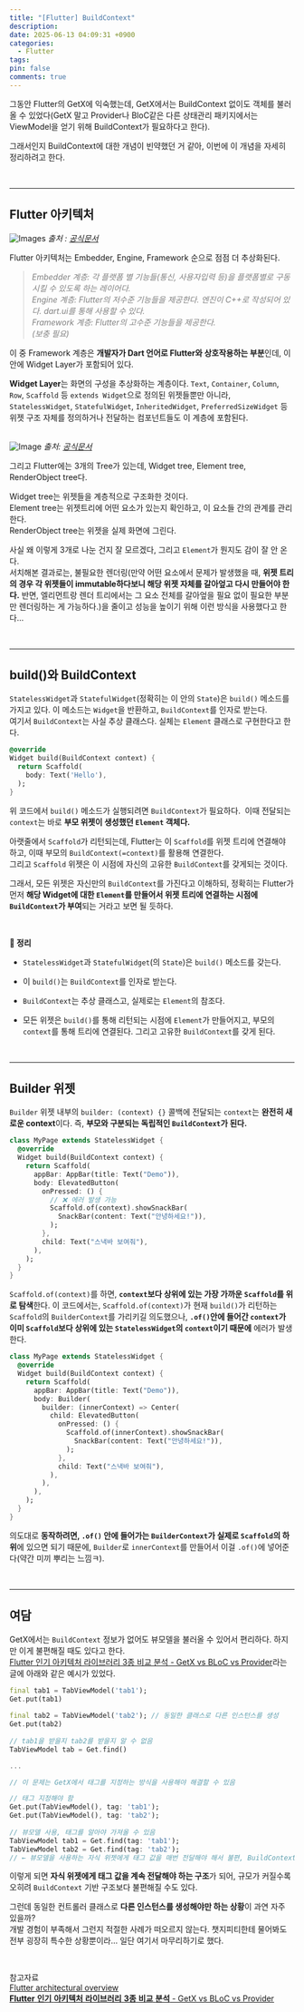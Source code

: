 ```yaml
---
title: "[Flutter] BuildContext"
description: 
date: 2025-06-13 04:09:31 +0900
categories:
  - Flutter
tags: 
pin: false
comments: true
---
```

그동안 Flutter의 GetX에 익숙했는데, GetX에서는 BuildContext 없이도 객체를 불러올 수 있었다(GetX 말고 Provider나 BloC같은 다른 상태관리 패키지에서는 ViewModel을 얻기 위해 BuildContext가 필요하다고 한다). 

그래서인지 BuildContext에 대한 개념이 빈약했던 거 같아, 이번에 이 개념을 자세히 정리하려고 한다.

  

<br/>

____

  
## Flutter 아키텍처 


![Images](/images/250613-1.png)
_출처 : [공식문서](https://docs.flutter.dev/resources/architectural-overview)_

Flutter 아키텍처는 Embedder, Engine, Framework 순으로 점점 더 추상화된다.

>_<span style="color:gray;">Embedder 계층: 각 플랫폼 별 기능들(통신, 사용자입력 등)을 플랫폼별로 구동시킬 수 있도록 하는 레이어다.<br/>
Engine 계층: Flutter의 저수준 기능들을 제공한다. 엔진이 C++로 작성되어 있다. dart.ui를 통해 사용할 수 있다.<br/>
Framework 계층: Flutter의 고수준 기능들을 제공한다.<br/>
(보충 필요)</span>_

이 중 Framework 계층은 **개발자가 Dart 언어로 Flutter와 상호작용하는 부분**인데, 이 안에 Widget Layer가 포함되어 있다.

**Widget Layer**는 화면의 구성을 추상화하는 계층이다.
`Text`, `Container`, `Column`, `Row`, `Scaffold` 등 `extends Widget`으로 정의된 위젯들뿐만 아니라, `StatelessWidget`, `StatefulWidget`, `InheritedWidget`, `PreferredSizeWidget` 등 위젯 구조 자체를 정의하거나 전달하는 컴포넌트들도 이 계층에 포함된다. 
<br/>
<br/>
  

![Image](https://github.com/user-attachments/assets/9db41700-0cc3-4562-9e04-45fd164d78bc)
_출처: [공식문서](https://docs.flutter.dev/resources/architectural-overview)_

그리고 Flutter에는 3개의 Tree가 있는데, Widget tree, Element tree, RenderObject tree다.

Widget tree는 위젯들을 계층적으로 구조화한 것이다. <br/>
Element tree는 위젯트리에 어떤 요소가 있는지 확인하고, 이 요소들 간의 관계를 관리한다. <br/>
RenderObject tree는 위젯을 실제 화면에 그린다. <br/>

사실 왜 이렇게 3개로 나눈 건지 잘 모르겠다, 그리고 `Element`가 뭔지도 감이 잘 안 온다.<br/> 서치해본 결과로는, 불필요한 렌더링(만약 어떤 요소에서 문제가 발생했을 때, **위젯 트리의 경우 각 위젯들이 immutable하다보니 해당 위젯 자체를 갈아엎고 다시 만들어야 한다.** 반면, 엘리먼트랑 렌더 트리에서는 그 요소 전체를 갈아엎을 필요 없이 필요한 부분만 렌더링하는 게 가능하다.)을 줄이고 성능을 높이기 위해 이런 방식을 사용했다고 한다...

  
<br/>

_____  

  

## build()와 BuildContext

  

`StatelessWidget`과 `StatefulWidget`(정확히는 이 안의 `State`)은 `build()` 메소드를 가지고 있다.
이 메소드는 `Widget`을 반환하고, `BuildContext`를 인자로 받는다. <br/>
여기서 `BuildContext`는 사실 추상 클래스다. 실체는 `Element` 클래스로 구현한다고 한다.

```dart
@override
Widget build(BuildContext context) {
  return Scaffold(
    body: Text('Hello'),
  );
}
```

  

위 코드에서 `build()` 메소드가 실행되려면 `BuildContext`가 필요하다. 
이때 전달되는 `context`는 바로 **부모 위젯이 생성했던 `Element` 객체다.**

아랫줄에서 `Scaffold`가 리턴되는데, Flutter는 이 `Scaffold`를 위젯 트리에 연결해야 하고, 이때 부모의 `BuildContext(=context)`를 활용해 연결한다. <br/>
그리고 `Scaffold` 위젯은 이 시점에 자신의 고유한 `BuildContext`를 갖게되는 것이다.

그래서, 모든 위젯은 자신만의 `BuildContext`를 가진다고 이해하되, 정확히는 Flutter가 먼저 **해당 Widget에 대한 `Element`를 만들어서 위젯 트리에 연결하는 시점에 `BuildContext`가 부여**되는 거라고 보면 될 듯하다.

<br/>
  

**🔎 정리**

- `StatelessWidget`과 `StatefulWidget`(의 `State`)은 `build()` 메소드를 갖는다.
- 이 `build()`는 `BuildContext`를 인자로 받는다.
- `BuildContext`는 추상 클래스고, 실제로는 `Element`의 참조다.
- 모든 위젯은 `build()`를 통해 리턴되는 시점에 `Element`가 만들어지고, 부모의 `context`를 통해 트리에 연결된다. 그리고 고유한 `BuildContext`를 갖게 된다.

  

  <br/>

____

  

  

## Builder 위젯

  

`Builder` 위젯 내부의 `builder: (context) {}` 콜백에 전달되는 `context`는 **완전히 새로운 context**이다.
즉, **부모와 구분되는 독립적인 `BuildContext`가 된다.**


```dart
class MyPage extends StatelessWidget {
  @override
  Widget build(BuildContext context) {
    return Scaffold(
      appBar: AppBar(title: Text("Demo")),
      body: ElevatedButton(
        onPressed: () {
          // ❌ 에러 발생 가능
          Scaffold.of(context).showSnackBar(
            SnackBar(content: Text("안녕하세요!")),
          );
        },
        child: Text("스낵바 보여줘"),
      ),
    );
  }
}
```

`Scaffold.of(context)`를 하면, **`context`보다 상위에 있는 가장 가까운 `Scaffold`를 위로 탐색**한다. 이 코드에서는, `Scaffold.of(context)`가 현재 `build()`가 리턴하는 `Scaffold`의 `BuilderContext`를 가리키길 의도했으나, **`.of()`안에 들어간 `context`가 이미 `Scaffold`보다 상위에 있는 `StatelessWidget`의 `context`이기 때문에** 에러가 발생한다.

  
```dart
class MyPage extends StatelessWidget {
  @override
  Widget build(BuildContext context) {
    return Scaffold(
      appBar: AppBar(title: Text("Demo")),
      body: Builder(
        builder: (innerContext) => Center(
          child: ElevatedButton(
            onPressed: () {
              Scaffold.of(innerContext).showSnackBar(
                SnackBar(content: Text("안녕하세요!")),
              );
            },
            child: Text("스낵바 보여줘"),
          ),
        ),
      ),
    );
  }
}
```


의도대로 **동작하려면, `.of()` 안에 들어가는 `BuilderContext`가 실제로 `Scaffold`의 하위**에 있으면 되기 때문에, `Builder`로 `innerContext`를 만들어서 이걸 `.of()`에 넣어준다(약간 미끼 뿌리는 느낌ㅋ).

  

<br/>
  
______

  

## 여담

  

GetX에서는 `BuildContext` 정보가 없어도 뷰모델을 불러올 수 있어서 편리하다.
하지만 이게 불편해질 때도 있다고 한다. <br/>
[Flutter 인기 아키텍처 라이브러리 3종 비교 분석 - GetX vs BLoC vs Provider](https://engineering.linecorp.com/ko/blog/flutter-architecture-getx-bloc-provider)라는 글에 아래와 같은 예시가 있었다.

  
```dart
final tab1 = TabViewModel('tab1');
Get.put(tab1)
 
final tab2 = TabViewModel('tab2'); // 동일한 클래스로 다른 인스턴스를 생성
Get.put(tab2)
 
// tab1을 받을지 tab2를 받을지 알 수 없음
TabViewModel tab = Get.find()

...

// 이 문제는 GetX에서 태그를 지정하는 방식을 사용해야 해결할 수 있음

// 태그 지정해야 함
Get.put(TabViewModel(), tag: 'tab1');
Get.put(TabViewModel(), tag: 'tab2');
 
// 뷰모델 사용, 태그를 알아야 가져올 수 있음
TabViewModel tab1 = Get.find(tag: 'tab1'); 
TabViewModel tab2 = Get.find(tag: 'tab2');
// ← 뷰모델을 사용하는 자식 위젯에게 태그 값을 매번 전달해야 해서 불편, BuildContext를 사용하는 게 낫지 않을까?
```

  
이렇게 되면 **자식 위젯에게 태그 값을 계속 전달해야 하는 구조**가 되어, 규모가 커질수록 오히려 `BuildContext` 기반 구조보다 불편해질 수도 있다.

그런데 동일한 컨트롤러 클래스로 **다른 인스턴스를 생성해야만 하는 상황**이 과연 자주 있을까?  
개발 경험이 부족해서 그런지 적절한 사례가 떠오르지 않는다. 챗지피티한테 물어봐도 전부 굉장히 특수한 상황뿐이라… 일단 여기서 마무리하기로 했다.

<br/>

  

참고자료<br/>
[Flutter architectural overview](https://docs.flutter.dev/resources/architectural-overview)<br/>
[**Flutter** **인기** **아키텍처** **라이브러리** **3종** **비교** **분석** - GetX vs BLoC vs Provider](https://engineering.linecorp.com/ko/blog/flutter-architecture-getx-bloc-provider)